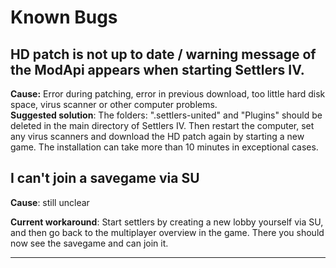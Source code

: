 # Known Bugs

## **HD patch is not up to date / warning message of the ModApi appears when starting Settlers IV.**&#x20;

**Cause:** Error during patching, error in previous download, too little hard disk space, virus scanner or other computer problems. \
**Suggested solution**: The folders: ".settlers-united" and "Plugins" should be deleted in the main directory of Settlers IV. Then restart the computer, set any virus scanners and download the HD patch again by starting a new game. The installation can take more than 10 minutes in exceptional cases.

## I can't join a savegame via SU

**Cause**: still unclear

**Current workaround**: Start settlers by creating a new lobby yourself via SU, and then go back to the multiplayer overview in the game. There you should now see the savegame and can join it.

****

